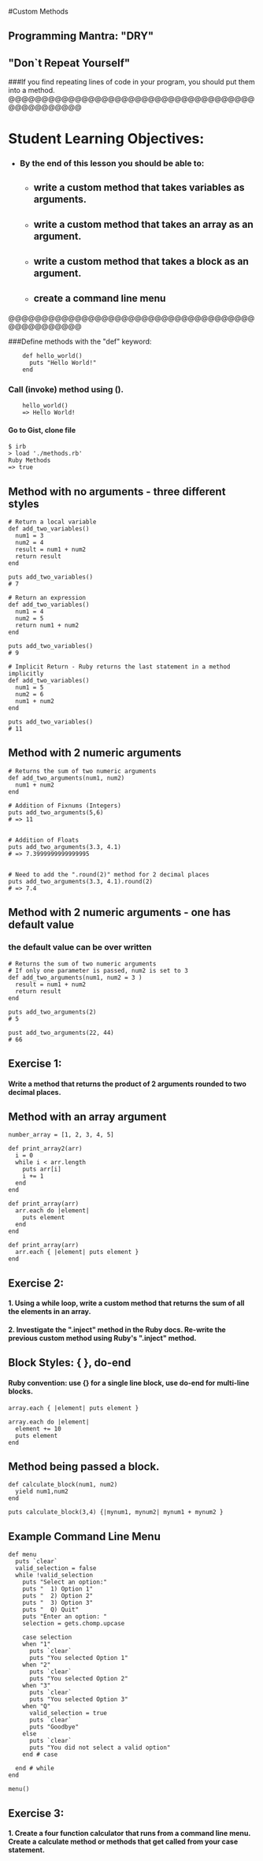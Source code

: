 #Custom Methods

## Programming Mantra: "DRY" 
## "Don`t Repeat Yourself"
###If you find repeating lines of code in your program, you should put them into a method.
@@@@@@@@@@@@@@@@@@@@@@@@@@@@@@@@@@@@@@@@@@@@@@@@
# Student Learning Objectives: 

* <h3> By the end of this lesson you should be able to:

	* <h3> write a custom method that takes variables as arguments.
	* <h3> write a custom method that takes an array as an argument.
	* <h3> write a custom method that takes a block as an argument.
	* <h3> create a command line menu

@@@@@@@@@@@@@@@@@@@@@@@@@@@@@@@@@@@@@@@@@@@@@@@@


###Define methods with the "def" keyword:

		def hello_world()
		  puts "Hello World!"
		end

### Call (invoke) method using ().

		hello_world()
		=> Hello World!


#### Go to Gist, clone file 
	
	$ irb
	> load './methods.rb'
	Ruby Methods
	=> true

## Method with no arguments - three different styles

	# Return a local variable
	def add_two_variables()
	  num1 = 3
	  num2 = 4
	  result = num1 + num2
	  return result
	end
	
	puts add_two_variables()
	# 7
	
	# Return an expression
	def add_two_variables()
	  num1 = 4
	  num2 = 5
	  return num1 + num2
	end
	
	puts add_two_variables()
	# 9
	
	# Implicit Return - Ruby returns the last statement in a method implicitly
	def add_two_variables()
	  num1 = 5
	  num2 = 6
	  num1 + num2
	end
	
	puts add_two_variables()
	# 11


## Method with 2 numeric arguments
	
	# Returns the sum of two numeric arguments
	def add_two_arguments(num1, num2)
	  num1 + num2
	end
	
	# Addition of Fixnums (Integers)
	puts add_two_arguments(5,6)
	# => 11
	
	
	# Addition of Floats
	puts add_two_arguments(3.3, 4.1)
	# => 7.3999999999999995
	
	
	# Need to add the ".round(2)" method for 2 decimal places 
	puts add_two_arguments(3.3, 4.1).round(2)
	# => 7.4
	
## Method with 2 numeric arguments - one has default value
### the default value can be over written

	# Returns the sum of two numeric arguments
	# If only one parameter is passed, num2 is set to 3
	def add_two_arguments(num1, num2 = 3 )
	  result = num1 + num2
	  return result
	end
	
	puts add_two_arguments(2)
	# 5
	
	pust add_two_arguments(22, 44)
	# 66
	
## Exercise 1:
#### Write a method that returns the product of 2 arguments rounded to two decimal places.

## Method with an array argument

	    
    number_array = [1, 2, 3, 4, 5]
         
    def print_array2(arr)
      i = 0
      while i < arr.length
        puts arr[i]
        i += 1
      end
    end
    
    def print_array(arr)
      arr.each do |element|
        puts element
      end
    end    
    
    def print_array(arr)
      arr.each { |element| puts element }
    end  

    
## Exercise 2:
#### 1. Using a while loop, write a custom method that returns the sum of all the elements in an array.
#### 2. Investigate the ".inject" method in the Ruby docs. Re-write the previous custom method using Ruby's ".inject" method. 


## Block Styles: { }, do-end
#### Ruby convention: use {} for a single line block, use do-end for multi-line blocks.
	array.each { |element| puts element }
	
	array.each do |element|
	  element += 10
	  puts element
	end
	
## Method being passed a block.

	def calculate_block(num1, num2)
	  yield num1,num2
	end
	
	puts calculate_block(3,4) {|mynum1, mynum2| mynum1 + mynum2 }
	
	
## Example Command Line Menu

	def menu
	  puts `clear`
	  valid_selection = false
	  while !valid_selection
    	puts "Select an option:"
        puts "  1) Option 1"
        puts "  2) Option 2"
        puts "  3) Option 3"
        puts "  Q) Quit"
        puts "Enter an option: "
        selection = gets.chomp.upcase

        case selection
        when "1"
          puts `clear`
          puts "You selected Option 1"
        when "2"
          puts `clear`
          puts "You selected Option 2"
        when "3"
          puts `clear`
          puts "You selected Option 3"
        when "Q"
          valid_selection = true
          puts `clear`
          puts "Goodbye"
        else
          puts `clear`
          puts "You did not select a valid option"
        end # case
        
	  end # while
	end

    menu()

## Exercise 3:

#### 1. Create a four function calculator that runs from a command line menu. Create a calculate method or methods that get called from your case statement.